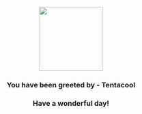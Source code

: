 <p align="center">
    <img src="https://raw.githubusercontent.com/PokeAPI/sprites/master/sprites/pokemon/72.png" width="150" height="150">
</p>
<h3 align="center">You have been greeted by - <b>Tentacool</b></h3>
<h3 align="center">Have a wonderful day!</h3>
